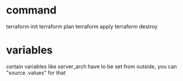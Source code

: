# command
terraform init
terraform plan
terraform apply
terraform destroy

# variables
certain variables like server_arch have to be set from outside, you can "source .values" for that

